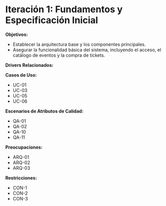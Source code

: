 # Iteración 1: Fundamentos y Especificación Inicial

**Objetivos:**
- Establecer la arquitectura base y los componentes principales.
- Asegurar la funcionalidad básica del sistema, incluyendo el acceso, el catálogo de eventos y la compra de tickets.

**Drivers Relacionados:**

**Casos de Uso:**
- UC-01
- UC-03
- UC-05
- UC-06

**Escenarios de Atributos de Calidad:**
- QA-01
- QA-02
- QA-10
- QA-11

**Preocupaciones:**
- ARQ-01
- ARQ-02
- ARQ-03

**Restricciones:**
- CON-1
- CON-2
- CON-3
